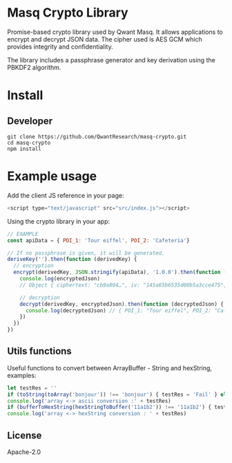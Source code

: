 # Masq Crypto Library

Promise-based crypto library used by Qwant Masq. It allows applications to encrypt and decrypt JSON data. The cipher used is AES GCM which provides integrity and confidentiality.

The library includes a passphrase generator and key derivation using the PBKDF2 algorithm. 

# Install

## Developer

```
git clone https://github.com/QwantResearch/masq-crypto.git
cd masq-crypto
npm install
```

# Example usage

Add the client JS reference in your page:

```JavaScript
<script type="text/javascript" src="src/index.js"></script>
```

Using the crypto library in your app:

```JavaScript
// EXAMPLE
const apiData = { POI_1: 'Tour eiffel', POI_2: 'Cafeteria'}

// If no passphrase is given, it will be generated.
deriveKey('').then(function (derivedKey) {
  // encryption
  encrypt(derivedKey, JSON.stringify(apiData), '1.0.0').then(function (encryptedJson) {
    console.log(encryptedJson)
    // Object { ciphertext: "cb9a804…", iv: "145a65b6535d00b5a3cce475", version: "1.0.0" }

    // decryption
    decrypt(derivedKey, encryptedJson).then(function (decryptedJson) {
      console.log(decryptedJson) // { POI_1: "Tour eiffel", POI_2: "Cafeteria"}
    })
  })
})
```

## Utils functions 
Useful functions to convert between ArrayBuffer - String and hexString, examples:

```JavaScript
let testRes = ''
if (toString(toArray('bonjour')) !== 'bonjour') { testRes = 'Fail' } else { testRes = 'Success' }
console.log('array <-> ascii conversion :' + testRes)
if (bufferToHexString(hexStringToBuffer('11a1b2')) !== '11a1b2') { testRes = 'Fail' } else { testRes = 'Success' }
console.log('array <-> hexString conversion : ' + testRes)
```

## License

Apache-2.0